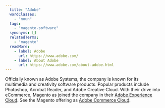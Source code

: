 ```yaml
---
  title: "Adobe"
  wordClasses:
    - "noun"
  tags:
    - "magento-software"
  synonyms: []
  relatedTerms:
    - "magento"
  readMore:
    - label: Adobe
      url: https://www.adobe.com/
    - label: About Adobe
      url: https://www.adobe.com/about-adobe.html
---
```

Officially known as Adobe Systems, the company is known for its multimedia and creativity software products. Popular products include Photoshop, Acrobat Reader, and Adobe Creative Cloud. With their drive into eCommerce, Magento as joined the company in their [Adobe Experience Cloud](https://www.adobe.com/experience-cloud.html). See the Magento offering as [Adobe Commerce Cloud](https://www.adobe.com/commerce/magento.html).
